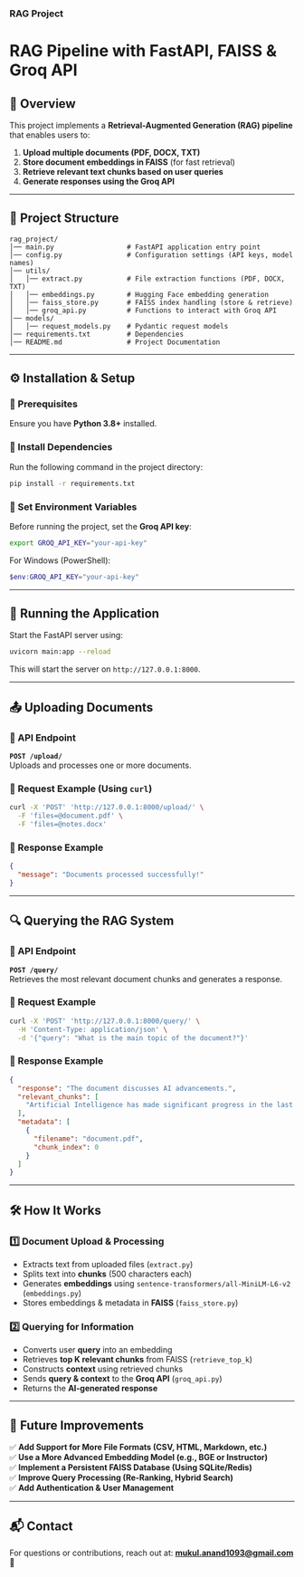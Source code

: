### RAG Project
# RAG Pipeline with FastAPI, FAISS & Groq API

## 📌 Overview
This project implements a **Retrieval-Augmented Generation (RAG) pipeline** that enables users to:
1. **Upload multiple documents (PDF, DOCX, TXT)**
2. **Store document embeddings in FAISS** (for fast retrieval)
3. **Retrieve relevant text chunks based on user queries**
4. **Generate responses using the Groq API**

---

## 📂 Project Structure

```
rag_project/
│── main.py                  # FastAPI application entry point
│── config.py                # Configuration settings (API keys, model names)
│── utils/  
│   │── extract.py           # File extraction functions (PDF, DOCX, TXT)  
│   │── embeddings.py        # Hugging Face embedding generation  
│   │── faiss_store.py       # FAISS index handling (store & retrieve)  
│   │── groq_api.py          # Functions to interact with Groq API  
│── models/  
│   │── request_models.py    # Pydantic request models  
│── requirements.txt         # Dependencies  
│── README.md                # Project Documentation  
```

---

## ⚙️ Installation & Setup

### 🔹 Prerequisites
Ensure you have **Python 3.8+** installed.

### 🔹 Install Dependencies
Run the following command in the project directory:
```bash
pip install -r requirements.txt
```

### 🔹 Set Environment Variables
Before running the project, set the **Groq API key**:
```bash
export GROQ_API_KEY="your-api-key"
```
For Windows (PowerShell):  
```powershell
$env:GROQ_API_KEY="your-api-key"
```

---

## 🚀 Running the Application
Start the FastAPI server using:
```bash
uvicorn main:app --reload
```
This will start the server on `http://127.0.0.1:8000`.

---

## 📤 Uploading Documents

### 🔹 API Endpoint
**`POST /upload/`**  
Uploads and processes one or more documents.

### 🔹 Request Example (Using `curl`)
```bash
curl -X 'POST' 'http://127.0.0.1:8000/upload/' \
  -F 'files=@document.pdf' \
  -F 'files=@notes.docx'
```

### 🔹 Response Example
```json
{
  "message": "Documents processed successfully!"
}
```

---

## 🔍 Querying the RAG System

### 🔹 API Endpoint
**`POST /query/`**  
Retrieves the most relevant document chunks and generates a response.

### 🔹 Request Example
```bash
curl -X 'POST' 'http://127.0.0.1:8000/query/' \
  -H 'Content-Type: application/json' \
  -d '{"query": "What is the main topic of the document?"}'
```

### 🔹 Response Example
```json
{
  "response": "The document discusses AI advancements.",
  "relevant_chunks": [
    "Artificial Intelligence has made significant progress in the last decade..."
  ],
  "metadata": [
    {
      "filename": "document.pdf",
      "chunk_index": 0
    }
  ]
}
```

---

## 🛠️ How It Works

### 1️⃣ Document Upload & Processing
- Extracts text from uploaded files (`extract.py`)
- Splits text into **chunks** (500 characters each)
- Generates **embeddings** using `sentence-transformers/all-MiniLM-L6-v2` (`embeddings.py`)
- Stores embeddings & metadata in **FAISS** (`faiss_store.py`)

### 2️⃣ Querying for Information
- Converts user **query** into an embedding
- Retrieves **top K relevant chunks** from FAISS (`retrieve_top_k`)
- Constructs **context** using retrieved chunks
- Sends **query & context** to the **Groq API** (`groq_api.py`)
- Returns the **AI-generated response**

---

## 🔧 Future Improvements
✅ **Add Support for More File Formats (CSV, HTML, Markdown, etc.)**  
✅ **Use a More Advanced Embedding Model (e.g., BGE or Instructor)**  
✅ **Implement a Persistent FAISS Database (Using SQLite/Redis)**  
✅ **Improve Query Processing (Re-Ranking, Hybrid Search)**  
✅ **Add Authentication & User Management**  

---

## 📬 Contact
For questions or contributions, reach out at: **mukul.anand1093@gmail.com** 🚀

